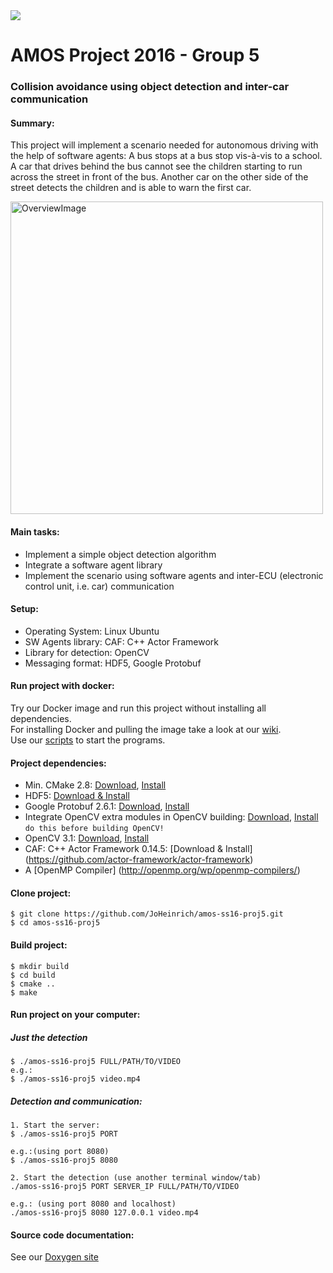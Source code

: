 <img src="https://travis-ci.org/JoHeinrich/amos-ss16-proj5.svg?branch=master">

# AMOS Project 2016 - Group 5
### Collision avoidance using object detection and inter-car communication

#### Summary:
This project will implement a scenario needed for autonomous driving with the help of software agents:
A bus stops at a bus stop vis-à-vis to a school. A car that drives behind the bus cannot see the children starting to run across the street in front of the bus. Another car on the other side of the street detects the children and is able to warn the first car.

<img src="https://rawgit.com/JoHeinrich/amos-ss16-proj5/master/info/overview.svg" alt="OverviewImage" width="500">

#### Main tasks: 
- Implement a simple object detection algorithm
- Integrate a software agent library
- Implement the scenario using software agents and inter-ECU (electronic control unit, i.e. car) communication

#### Setup:
- Operating System: Linux Ubuntu
- SW Agents library: CAF: C++ Actor Framework
- Library for detection: OpenCV
- Messaging format: HDF5, Google Protobuf

#### Run project with docker:
Try our Docker image and run this project without installing all dependencies. <br>
For installing Docker and pulling the image take a look at our  [wiki](https://github.com/JoHeinrich/amos-ss16-proj5/wiki/Dockerhub-HowTo).<br>
Use our [scripts](https://github.com/JoHeinrich/amos-ss16-proj5/tree/master/script) to start the programs.

#### Project dependencies:
- Min. CMake 2.8:  [Download](https://cmake.org/download/), [Install](https://cmake.org/install)
- HDF5: [Download & Install](https://www.hdfgroup.org/HDF5/release/cmakebuild.html#build)
- Google Protobuf 2.6.1: [Download](https://github.com/google/protobuf/releases/download/v2.6.1/protobuf-2.6.1.tar.gz), [Install]( https://github.com/google/protobuf/blob/master/src/README.md)
- Integrate OpenCV extra modules in OpenCV building: [Download](https://github.com/Itseez/opencv_contrib), [Install](https://github.com/Itseez/opencv_contrib)  `do this before building OpenCV!`
- OpenCV 3.1: [Download](http://opencv.org/downloads.html), [Install](http://docs.opencv.org/3.1.0/d7/d9f/tutorial_linux_install.html)
- CAF: C++ Actor Framework 0.14.5: [Download & Install] (https://github.com/actor-framework/actor-framework)
- A [OpenMP Compiler] (http://openmp.org/wp/openmp-compilers/)

#### Clone project: 
    $ git clone https://github.com/JoHeinrich/amos-ss16-proj5.git
    $ cd amos-ss16-proj5

#### Build project: 
    $ mkdir build
    $ cd build
    $ cmake ..
    $ make

#### Run project on your computer:
##### Just the detection
    $ ./amos-ss16-proj5 FULL/PATH/TO/VIDEO
    e.g.:
    $ ./amos-ss16-proj5 video.mp4
##### Detection and communication:
    1. Start the server:
    $ ./amos-ss16-proj5 PORT
    
    e.g.:(using port 8080)
    $ ./amos-ss16-proj5 8080
    
    2. Start the detection (use another terminal window/tab)
    ./amos-ss16-proj5 PORT SERVER_IP FULL/PATH/TO/VIDEO
    
    e.g.: (using port 8080 and localhost)
    ./amos-ss16-proj5 8080 127.0.0.1 video.mp4

#### Source code documentation:
See our [Doxygen site](http://joheinrich.github.io/amos-ss16-proj5-gh-pages/index.html)
